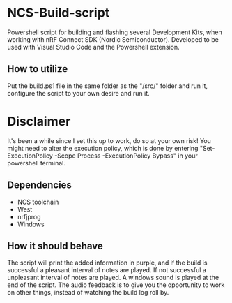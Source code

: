 # NCS-Build-script
Powershell script for building and flashing several Development Kits, when working with nRF Connect SDK (Nordic Semiconductor). Developed to be used with Visual Studio Code and the Powershell extension.

## How to utilize
Put the build.ps1 file in the same folder as the "/src/" folder and run it, configure the script to your own desire and run it.

# Disclaimer
It's been a while since I set this up to work, do so at your own risk! You might need to alter the execution policy, which is done by entering "Set-ExecutionPolicy -Scope Process -ExecutionPolicy Bypass" in your powershell terminal.

## Dependencies
- NCS toolchain
- West
- nrfjprog
- Windows

## How it should behave
The script will print the added information in purple, and if the build is successful a pleasant interval of notes are played. If not successful a unpleasant interval of notes are played. A windows sound is played at the end of the script. The audio feedback is to give you the opportunity to work on other things, instead of watching the build log roll by.
